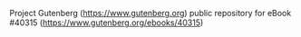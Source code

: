 Project Gutenberg (https://www.gutenberg.org) public repository for eBook #40315 (https://www.gutenberg.org/ebooks/40315)
